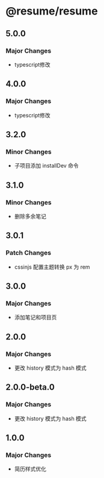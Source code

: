 # @resume/resume

## 5.0.0

### Major Changes

- typescript修改

## 4.0.0

### Major Changes

- typescript修改

## 3.2.0

### Minor Changes

- 子项目添加 installDev 命令

## 3.1.0

### Minor Changes

- 删除多余笔记

## 3.0.1

### Patch Changes

- cssinjs 配置主题转换 px 为 rem

## 3.0.0

### Major Changes

- 添加笔记和项目页

## 2.0.0

### Major Changes

- 更改 history 模式为 hash 模式

## 2.0.0-beta.0

### Major Changes

- 更改 history 模式为 hash 模式

## 1.0.0

### Major Changes

- 简历样式优化
